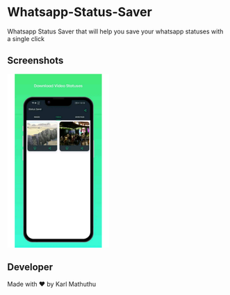 # Whatsapp-Status-Saver
Whatsapp Status Saver that will help you save your whatsapp statuses with a single click

## Screenshots

<img src="https://github.com/KarlMathuthu/Whatsapp-Status-Saver/blob/master/pic1.png" height="400"/>

## Developer

Made with ❤ by Karl Mathuthu
